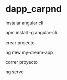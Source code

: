 # dapp_carpnd


Instalar angular cli

npm install -g angular-cli

crear projecto 

ng new my-dream-app

correr proyecto

ng serve
